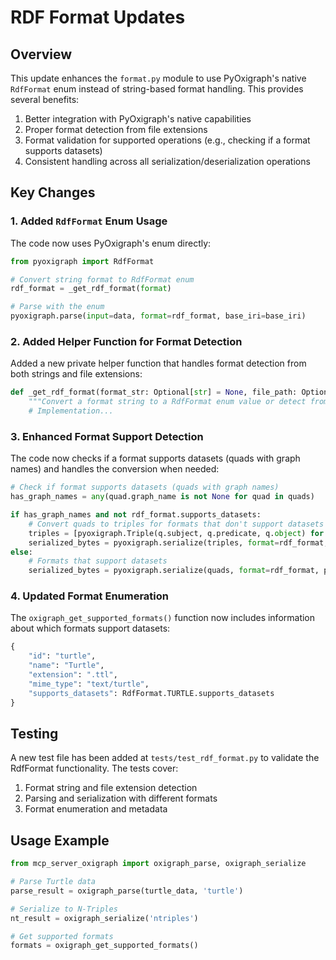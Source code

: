 # RDF Format Updates

## Overview

This update enhances the `format.py` module to use PyOxigraph's native `RdfFormat` enum instead of string-based format handling. This provides several benefits:

1. Better integration with PyOxigraph's native capabilities
2. Proper format detection from file extensions
3. Format validation for supported operations (e.g., checking if a format supports datasets)
4. Consistent handling across all serialization/deserialization operations

## Key Changes

### 1. Added `RdfFormat` Enum Usage

The code now uses PyOxigraph's enum directly:

```python
from pyoxigraph import RdfFormat

# Convert string format to RdfFormat enum
rdf_format = _get_rdf_format(format)

# Parse with the enum
pyoxigraph.parse(input=data, format=rdf_format, base_iri=base_iri)
```

### 2. Added Helper Function for Format Detection

Added a new private helper function that handles format detection from both strings and file extensions:

```python
def _get_rdf_format(format_str: Optional[str] = None, file_path: Optional[str] = None) -> RdfFormat:
    """Convert a format string to a RdfFormat enum value or detect from file extension."""
    # Implementation...
```

### 3. Enhanced Format Support Detection

The code now checks if a format supports datasets (quads with graph names) and handles the conversion when needed:

```python
# Check if format supports datasets (quads with graph names)
has_graph_names = any(quad.graph_name is not None for quad in quads)

if has_graph_names and not rdf_format.supports_datasets:
    # Convert quads to triples for formats that don't support datasets
    triples = [pyoxigraph.Triple(q.subject, q.predicate, q.object) for q in quads]
    serialized_bytes = pyoxigraph.serialize(triples, format=rdf_format, prefixes=prefixes)
else:
    # Formats that support datasets
    serialized_bytes = pyoxigraph.serialize(quads, format=rdf_format, prefixes=prefixes)
```

### 4. Updated Format Enumeration

The `oxigraph_get_supported_formats()` function now includes information about which formats support datasets:

```python
{
    "id": "turtle", 
    "name": "Turtle", 
    "extension": ".ttl", 
    "mime_type": "text/turtle",
    "supports_datasets": RdfFormat.TURTLE.supports_datasets
}
```

## Testing

A new test file has been added at `tests/test_rdf_format.py` to validate the RdfFormat functionality. The tests cover:

1. Format string and file extension detection
2. Parsing and serialization with different formats
3. Format enumeration and metadata

## Usage Example

```python
from mcp_server_oxigraph import oxigraph_parse, oxigraph_serialize

# Parse Turtle data
parse_result = oxigraph_parse(turtle_data, 'turtle')

# Serialize to N-Triples
nt_result = oxigraph_serialize('ntriples')

# Get supported formats
formats = oxigraph_get_supported_formats()
```
